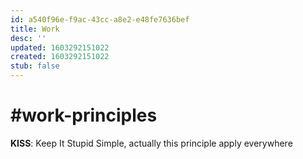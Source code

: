 ```yaml
---
id: a540f96e-f9ac-43cc-a8e2-e48fe7636bef
title: Work
desc: ''
updated: 1603292151022
created: 1603292151022
stub: false
---
```


# #work-principles

**KISS**: Keep It Stupid Simple, actually this principle apply everywhere
